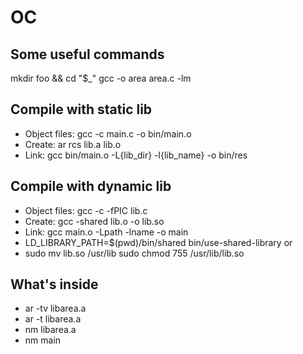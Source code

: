 # OC

## Some useful commands

mkdir foo && cd "$_"
gcc -o area area.c -lm

## Compile with static lib

- Object files: gcc -c main.c -o bin/main.o
- Create: ar rcs lib.a lib.o
- Link: gcc bin/main.o  -L{lib_dir} -l{lib_name} -o bin/res

## Compile with dynamic lib

- Object files: gcc -c -fPIC lib.c
- Create: gcc -shared lib.o -o lib.so
- Link: gcc  main.o -Lpath -lname -o main
- LD_LIBRARY_PATH=$(pwd)/bin/shared bin/use-shared-library or
- sudo mv lib.so /usr/lib
  sudo chmod 755 /usr/lib/lib.so

## What's inside

- ar -tv libarea.a
- ar -t libarea.a
- nm libarea.a
- nm main